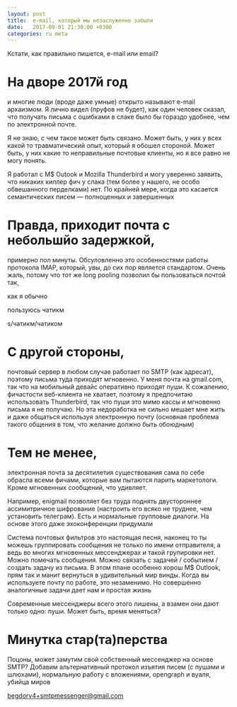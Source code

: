 ```yaml
---
layout: post
title:  e-mail, который мы незаслуженно забыли
date:   2017-09-01 21:30:00 +0300
categories: ru meta
---
```


Кстати, как правильно пишется, e-mail или email?

# На дворе 2017й год

и многие люди (вроде даже умные) открыто называют e-mail архаизмом. Я лично
видел (пруфов не будет), как один человек сказал, что получать письма
с ошибками в слаке было бы гораздо удобнее, чем по электронной почте.

Я не знаю, с чем такое может быть связано. Может быть, у них у всех какой то
травматический опыт, который я обошел стороной. Может быть, у них какие то
неправильные почтовые клиенты, но я все равно не могу понять.

Я работал с M$ Outook и Mozilla Thunderbird и могу уверенно заявить, что
никаких киллер фич у слака (тем более у нашего, не особо обвешанного перделками)
нет. По крайней мере, когда это касается семантических писем —
полноценных и завершенных

# Правда, приходит почта с небольшйо задержкой,

примерно пол минуты. Обсуловленно это особенностями работы протокола IMAP,
который, увы, до сих пор является стандартом. Очень жаль, потому что тот же
long pooling позволил бы пользоваться почтой так,

как я обычно

пользуюсь чатикм

s/чатикм/чатиком

# С другой стороны,

почтовый сервер в любом случае работает по SMTP (как адресат), поэтому письма
туда приходят мгновенно. У меня почта на gmail.com, так что на мобильный девайс
оперативно приходят пуши. К сожалению, фичастости веб-клиента не хватает,
поэтому я предпочитаю использовать Thunderbird, так что пуши это мимо кассы
и мгновенно письма я не получаю. Но эта недоработка не сильно мешает мне жить
и даже общаться используя электронную почту (основная проблема такого общения
в том, что желание должно быть обоюдным)

# Тем не менее,

электронная почта за десятилетия существования сама по себе обрасла всеми
фичами, которые вам пытаются парить маркетологи. Кроме мгновенных сообщений,
что удивляет.

Например, enigmail позволяет без труда поднять двустороннее
ассимитричное шифрование (настроить его всяко не труднее,
чем установить телеграм). Есть и нормальные групповые диалоги. На основе этого
даже эхоконференции придумали

Система почтовых фильтров это настоящая песня, наконец то ты можешь
группировать сообщения не только по имени отправителя, а ведь во многих
мгновенных мессенджерах и такой групировки нет. Можно помечать сообщения.
Можно связать с задачей / событием / создать задачу из письма. В этом плане
особенно хорош M$ Outlook, прям так и манит вернуться в удивительный мир винды.
Когда вы используете почту по работе, это незаменимо. Но совершенно аналогичные
задачи дает нам и простая жизнь

Современные мессенджеры всего этого лишены, а взамен они дают только одно:
пуши. Может быть, время меняться?

# Минутка стар(та)перства

Поцоны, может замутим свой собственный мессенджер на основе SMTP? Добавим
альтернативный протокол изъятия писем (с пушами и шлюхами), нормальную работу с
вложениями, opengraph и вуаля, убийца миров

[begdory4+smtpmessenger@gmail.com](mailto:begdory4+smtpmessenger@gmail.com)
